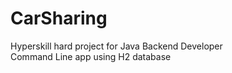 # CarSharing
Hyperskill hard project for Java Backend Developer<br />
Command Line app using H2 database
